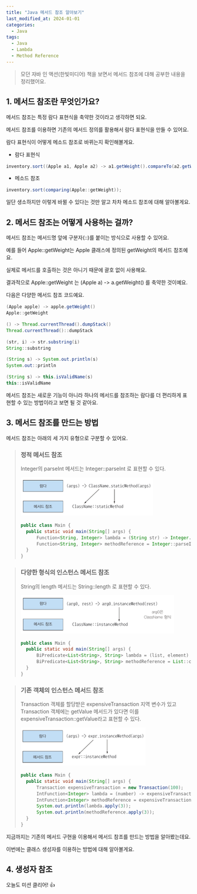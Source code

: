 ```yaml
---
title: "Java 메서드 참조 알아보기"
last_modified_at: 2024-01-01
categories:
  - Java
tags: 
  - Java
  - Lambda
  - Method Reference
---
```


> 모던 자바 인 액션(한빛미디어) 책을 보면서 메서드 참조에 대해 공부한 내용을 정리했어요.  

## 1. 메서드 참조란 무엇인가요?

메서드 참조는 특정 람다 표현식을 축약한 것이라고 생각하면 되요.

메서드 참조를 이용하면 기존의 메서드 정의를 활용해서 람다 표현식을 만들 수 있어요.

람다 표현식이 어떻게 메소드 참조로 바뀌는지 확인해볼게요.

* 람다 표현식
```java
inventory.sort((Apple a1, Apple a2) -> a1.getWeight().compareTo(a2.getWeight()));
```

* 메소드 참조
```java
inventory.sort(comparing(Apple::getWeight));
```

일단 생소하지만 이렇게 바뀔 수 있다는 것만 알고 차차 메소드 참조에 대해 알아볼게요.

## 2. 메서드 참조는 어떻게 사용하는 걸까?

메서드 참조는 메서드명 앞에 구분자(::)를 붙이는 방식으로 사용할 수 있어요.

예를 들어 Apple::getWeight는 Apple 클래스에 정의된 getWeight의 메서드 참조예요.

실제로 메서드를 호출하는 것은 아니기 때문에 괄호 없이 사용해요.

결과적으로 Apple::getWeight 는 (Apple a) -> a.getWeight() 를 축약한 것이예요.

다음은 다양한 메서드 참조 코드예요.

```java
(Apple apple) -> apple.getWeight()
Apple::getWeight
```

```java
() -> Thread.currentThread().dumpStack()
Thread.currentThread()::dumpStack
```

```java
(str, i) -> str.substring(i)
String::substring
```

```java
(String s) -> System.out.println(s)
System.out::println
```

```java
(String s) -> this.isValidName(s)
this::isValidName
```

메서드 참조는 새로운 기능이 아니라 하나의 메서드를 참조하는 람다를 더 편리하게 표현할 수 있는 방법이라고 보면 될 것 같아요.

## 3. 메서드 참조를 만드는 방법

메서드 참조는 아래의 세 가지 유형으로 구분할 수 있어요.

> ### 정적 메서드 참조
> Integer의 parseInt 메서드는 Integer::parseInt 로 표현할 수 있다.
>   
> ![lambda-to-method-static](/assets/posts/2024-01-01-01/lambda-to-method-static.png)
>
> ```java
> public class Main {
>   public static void main(String[] args) {
>       Function<String, Integer> lambda = (String str) -> Integer.parseInt(str);
>       Function<String, Integer> methodReference = Integer::parseInt;
>   }
> }
> ```

> ### 다양한 형식의 인스턴스 메서드 참조
> String의 length 메서드는 String::length 로 표현할 수 있다.
>   
> ![lambda-to-method-instance-method](/assets/posts/2024-01-01-01/lambda-to-method-instance-method.png)
>
> ```java
> public class Main {
>   public static void main(String[] args) {
>       BiPredicate<List<String>, String> lambda = (list, element) -> list.contains(element);
>       BiPredicate<List<String>, String> methodReference = List::contains;
>   }
> }
> ```

> ### 기존 객체의 인스턴스 메서드 참조
> Transaction 객체를 할당받은 expensiveTransaction 지역 변수가 있고 Transaction 객체에는 getValue 메서드가 있다면 이를 expensiveTransaction::getValue라고 표현할 수 있다.
>   
> ![lambda-to-method-local-instance-method](/assets/posts/2024-01-01-01/lambda-to-method-local-instance-method.png)
> 
> ```java
> public class Main {
>   public static void main(String[] args) {
>       Transaction expensiveTransaction = new Transaction(100);
>       IntFunction<Integer> lambda = (number) -> expensiveTransaction.getMultipliedBy(number);
>       IntFunction<Integer> methodReference = expensiveTransaction::getMultipliedBy;
>       System.out.println(lambda.apply(3));
>       System.out.println(methodReference.apply(3));
>   }
> }
> ```

지금까지는 기존의 메서드 구현을 이용해서 메서드 참조를 만드는 방법을 알아봤는데요.

이번에는 클래스 생성자를 이용하는 방법에 대해 알아볼게요.

## 4. 생성자 참조



오늘도 미션 클리어! 👍
